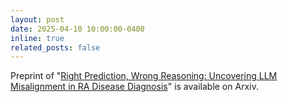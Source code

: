 ```yaml
---
layout: post
date: 2025-04-10 10:00:00-0400
inline: true
related_posts: false
---
```


Preprint of "[Right Prediction, Wrong Reasoning: Uncovering LLM Misalignment in RA Disease Diagnosis](https://arxiv.org/abs/2504.06581)" is available on Arxiv.